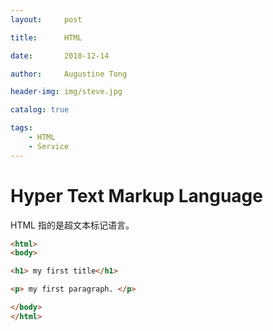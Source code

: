 ```yaml
---
layout:     post

title:      HTML

date:       2018-12-14

author:     Augustine Tong

header-img: img/steve.jpg

catalog: true

tags:
    - HTML
    - Service
---
```


# Hyper Text Markup Language
HTML 指的是超文本标记语言。  

```html
<html>
<body>

<h1> my first title</h1>

<p> my first paragraph. </p>

</body>
</html>
```
